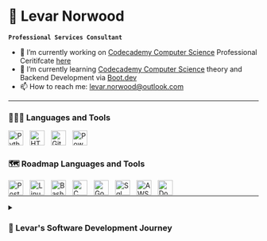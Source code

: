 # 🐺 Levar Norwood

**`Professional Services Consultant`**

- 🔭 I’m currently working on [Codecademy Computer Science](https://www.codecademy.com/learn/paths/computer-science) Professional Ceritifcate [here](https://github.com/lev2pr0/codecademy-computerscience-projects)
- 🌱 I’m currently learning [Codecademy Computer Science](https://www.codecademy.com/learn/paths/computer-science) theory and Backend Development via [Boot.dev](https://www.boot.dev/tracks/backend)
- 📫 How to reach me: [levar.norwood@outlook.com](mailto:levar.norwood@outlook.com)

---

### 👨🏽‍💻 Languages and Tools

<img align="left" alt="Python" width="30px" style="padding-right:10px;" src="https://cdn.jsdelivr.net/gh/devicons/devicon/icons/python/python-plain.svg" />
<img align="left" alt="HTML" width="30px" style="padding-right:10px;" src="https://cdn.jsdelivr.net/gh/devicons/devicon/icons/html5/html5-plain.svg" />
<img align="left" alt="Git" width="30px" style="padding-right:10px;" src="https://cdn.jsdelivr.net/gh/devicons/devicon/icons/git/git-original.svg" />
<img align="left" alt="Powershell" width="30px" style="padding-right:10px;" src="https://cdn.jsdelivr.net/gh/devicons/devicon@latest/icons/powershell/powershell-original.svg" />
<br />

#

### 🗺️ Roadmap Languages and Tools

<img align="left" alt="PostgreSQL" width="30px" style="padding-right:10px;" src="https://cdn.jsdelivr.net/gh/devicons/devicon@latest/icons/postgresql/postgresql-original.svg" />
<img align="left" alt="Linux" width="30px" style="padding-right:10px;" src="https://cdn.jsdelivr.net/gh/devicons/devicon@latest/icons/linux/linux-original.svg" />
<img align="left" alt="Bash" width="30px" style="padding-right:10px;" src="https://cdn.jsdelivr.net/gh/devicons/devicon/icons/bash/bash-original.svg" />
<img align="left" alt="C" width="30px" style="padding-right:10px;" src="https://cdn.jsdelivr.net/gh/devicons/devicon@latest/icons/c/c-original.svg" />
<img align="left" alt="Go" width="30px" style="padding-right:10px;" src="https://cdn.jsdelivr.net/gh/devicons/devicon@latest/icons/go/go-original.svg" />
<img align="left" alt="Sql" width="30px" style="padding-right:10px;" src="https://cdn.jsdelivr.net/gh/devicons/devicon@latest/icons/sqldeveloper/sqldeveloper-original.svg" />
<img align="left" alt="AWS" width="30px" style="padding-right:10px;" src="https://cdn.jsdelivr.net/gh/devicons/devicon@latest/icons/amazonwebservices/amazonwebservices-original-wordmark.svg" />
<img align="left" alt="Docker" width="30px" style="padding-right:10px;" src="https://cdn.jsdelivr.net/gh/devicons/devicon@latest/icons/docker/docker-original.svg" />
<br />

---

<b></b>
<details>
 <summary><h3>📖 Levar's Software Development Journey</h3></summary>
   I started my software development journey as a community college IT Engineering student in 2014. Between 2014-15, I took classes on Intro to Computers, Databases, and Programming & Logic. My Programming & Logic class caused me grief due to the requirement of focus and study, barely passing with a C. From 2015-19, I tried other courses for network engineering and IT administration with the same result, barely passing while trying to work full time in a Support Engineer role. In 2020, I tried one last time taking 'Web, Database, & Programming' and 'Network Administration foundation' courses, then finally gave up on school with 77 cumulative credits earned. 
<br><br/>
Fast forward to March 2025, I've been in the IT industry for roughly 10 years with 5 years of IT project experience. My role required further learning to implement multiple new products for existing and new B2B customers. Though I succeeded, I struggled internally enough with focus and initiative learning to finally seek professional help. I received a diagnosis of ADHD (primarily inattentive) to my surprise and received medicine for treatment, which unlocked a whole new world of focus and initiative. This has launched me to be more productive at work in project implementations and after-hours learning programming.  
<br><br/>
Now, I am jumping into unfamiliar territory fulfilling that dream I had of learning software development to help people win with technology. I put myself on a self-learning roadmap to grow programming skills necessary to achieve a role in backend development within 5 years. In the short term, I will continue my current career growing professional consultancy soft skills in strong communication, leadership, problem-solving, organization, and time management to work on new and challenging projects in the exciting future to come. 
<br><br/>
Thank you for reading my story! 🙏🏽 
<br><br/>
You can watch me grow here as I continue to update on my progress and upload projects. Feel free to reach out as I am open to collaboration and mentorship.
<br><br/>
</details>


